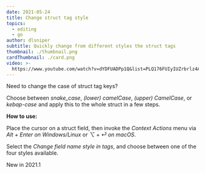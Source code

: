 ```yaml
---
date: 2021-05-24
title: Change struct tag style
topics:
  - editing
  - go
author: dlsniper
subtitle: Quickly change from different styles the struct tags
thumbnail: ./thumbnail.png
cardThumbnail: ./card.png
video: >-
  https://www.youtube.com/watch?v=dYDFUADPp1Q&list=PLQ176FUIyIUZrbrlz4AY1V8VzBJKZyVlW&index=19
---
```


Need to change the case of struct tag keys?

Choose between _snake_case_, _(lower) camelCase_,
_(upper) CamelCase_, or _kebap-case_ and apply this to the whole
struct in a few steps.

**How to use:**

Place the cursor on a struct field, then invoke the
_Context Actions_ menu via _Alt + Enter on Windows/Linux_
or _⌥ + ⏎ on macOS_.

Select the _Change field name style in tags_, and choose
between one of the four styles available.

<span class="tag is-rounded">New in 2021.1</span>
